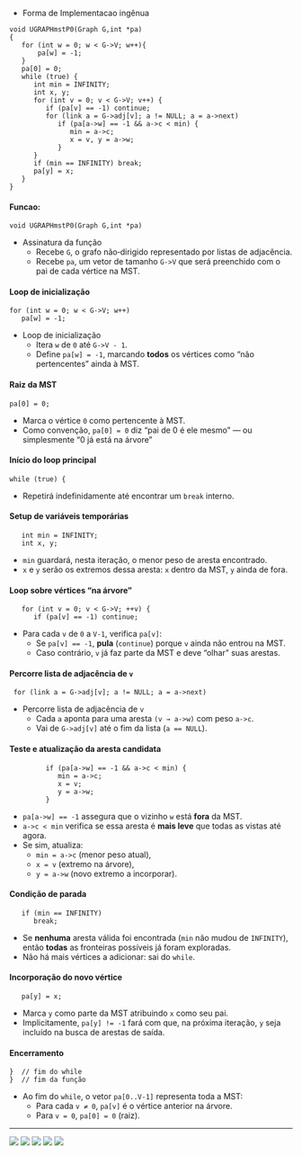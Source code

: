 - Forma de Implementacao ingênua
```
void UGRAPHmstP0(Graph G,int *pa)
{ 
   for (int w = 0; w < G->V; w++){
	   pa[w] = -1;
   }
   pa[0] = 0; 
   while (true) {
      int min = INFINITY;
      int x, y;
      for (int v = 0; v < G->V; v++) {
         if (pa[v] == -1) continue;
         for (link a = G->adj[v]; a != NULL; a = a->next)
            if (pa[a->w] == -1 && a->c < min) {
               min = a->c;
               x = v, y = a->w;
            }
      }
      if (min == INFINITY) break;
      pa[y] = x;
   }
}
```

#### Funcao:
```
void UGRAPHmstP0(Graph G,int *pa)
```
- Assinatura da função
	- Recebe `G`, o grafo não‑dirigido representado por listas de adjacência.
	- Recebe `pa`, um vetor de tamanho `G->V` que será preenchido com o pai de cada vértice na MST.

#### Loop de inicialização
```
for (int w = 0; w < G->V; w++)
   pa[w] = -1;
```
- Loop de inicialização
	- Itera `w` de `0` até `G->V - 1`.
	- Define `pa[w] = -1`, marcando **todos** os vértices como “não pertencentes” ainda à MST.

#### Raiz da MST
```
pa[0] = 0;
```
- Marca o vértice `0` como pertencente à MST.
- Como convenção, `pa[0] = 0` diz “pai de 0 é ele mesmo” — ou simplesmente “0 já está na árvore”

#### Início do loop principal
```
while (true) {
```
- Repetirá indefinidamente até encontrar um `break` interno.

#### Setup de variáveis temporárias
```
   int min = INFINITY;
   int x, y;
```
- `min` guardará, nesta iteração, o menor peso de aresta encontrado.
- `x` e `y` serão os extremos dessa aresta: `x` dentro da MST, `y` ainda de fora.

#### Loop sobre vértices “na árvore”
```
   for (int v = 0; v < G->V; ++v) {
      if (pa[v] == -1) continue;
```
- Para cada `v` de `0` a `V-1`, verifica `pa[v]`:
	- Se `pa[v] == -1`, **pula** (`continue`) porque `v` ainda não entrou na MST.
	- Caso contrário, `v` já faz parte da MST e deve “olhar” suas arestas.

#### Percorre lista de adjacência de `v`
```
 for (link a = G->adj[v]; a != NULL; a = a->next)
```
- Percorre lista de adjacência de `v`
	- Cada `a` aponta para uma aresta `(v → a->w)` com peso `a->c`.
	- Vai de `G->adj[v]` até o fim da lista (`a == NULL`).

#### Teste e atualização da aresta candidata
```
         if (pa[a->w] == -1 && a->c < min) {
            min = a->c;
            x = v;
            y = a->w;
         }

```
- `pa[a->w] == -1` assegura que o vizinho `w` está **fora** da MST.
- `a->c < min` verifica se essa aresta é **mais leve** que todas as vistas até agora.
- Se sim, atualiza:
	- `min = a->c` (menor peso atual),
	- `x = v` (extremo na árvore),
	- `y = a->w` (novo extremo a incorporar).

#### Condição de parada
```
   if (min == INFINITY)
      break;
```
- Se **nenhuma** aresta válida foi encontrada (`min` não mudou de `INFINITY`), então **todas** as fronteiras possíveis já foram exploradas.
- Não há mais vértices a adicionar: sai do `while`.

#### Incorporação do novo vértice
```
   pa[y] = x;
```
- Marca `y` como parte da MST atribuindo `x` como seu pai.
- Implicitamente, `pa[y] != -1` fará com que, na próxima iteração, `y` seja incluído na busca de arestas de saída.

#### Encerramento
```
}  // fim do while
}  // fim da função
```
- Ao fim do `while`, o vetor `pa[0..V-1]` representa toda a MST:
	- Para cada `v ≠ 0`, `pa[v]` é o vértice anterior na árvore.
	- Para `v = 0`, `pa[0] = 0` (raiz).

---
![](P1.png)
![](P2.png)
![](P3.png)
![](P4.png)
![](P5.png)